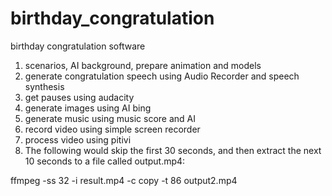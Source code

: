 # birthday_congratulation
 birthday congratulation software
 1. scenarios, AI background, prepare animation and models
 2. generate congratulation speech using Audio Recorder and speech synthesis
 3. get pauses using audacity
 4. generate images using AI bing
 5. generate music using music score and AI
 6. record video using simple screen recorder
 7. process video using pitivi
 8. The following would skip the first 30 seconds, and then extract the next 10 seconds to a file called output.mp4:

ffmpeg -ss 32 -i result.mp4 -c copy -t 86 output2.mp4

